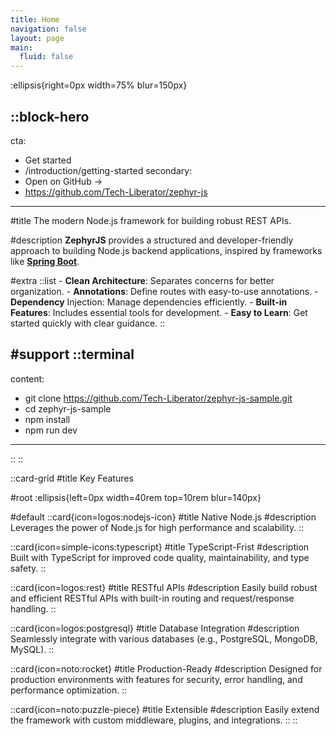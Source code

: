 ```yaml
---
title: Home
navigation: false
layout: page
main:
  fluid: false
---
```


:ellipsis{right=0px width=75% blur=150px}

::block-hero
---
cta:
  - Get started
  - /introduction/getting-started
secondary:
  - Open on GitHub →
  - https://github.com/Tech-Liberator/zephyr-js
---

#title
The modern Node.js framework for building robust REST APIs.

#description
**ZephyrJS** provides a structured and developer-friendly approach to building Node.js backend applications, inspired by frameworks like [**Spring Boot**](https://spring.io/projects/spring-boot/).

#extra
  ::list
    - **Clean Architecture**: Separates concerns for better organization.
    - **Annotations**: Define routes with easy-to-use annotations.
    - **Dependency** Injection: Manage dependencies efficiently.
    - **Built-in Features**: Includes essential tools for development.
    - **Easy to Learn**: Get started quickly with clear guidance. 
  ::

#support
  ::terminal
  ---
  content:
  - git clone https://github.com/Tech-Liberator/zephyr-js-sample.git
  - cd zephyr-js-sample
  - npm install
  - npm run dev
  ---
  ::
::

::card-grid
#title
Key Features

#root
:ellipsis{left=0px width=40rem top=10rem blur=140px}

#default
  ::card{icon=logos:nodejs-icon}
  #title
  Native Node.js
  #description
  Leverages the power of Node.js for high performance and scalability.
  ::

  ::card{icon=simple-icons:typescript}
  #title
  TypeScript-Frist
  #description
  Built with TypeScript for improved code quality, maintainability, and type safety.
  ::

  ::card{icon=logos:rest}
  #title
  RESTful APIs
  #description
  Easily build robust and efficient RESTful APIs with built-in routing and request/response handling.
  ::

  ::card{icon=logos:postgresql}
  #title
  Database Integration
  #description
  Seamlessly integrate with various databases (e.g., PostgreSQL, MongoDB, MySQL).
  ::

  ::card{icon=noto:rocket}
  #title
  Production-Ready
  #description
  Designed for production environments with features for security, error handling, and performance optimization.
  ::

  ::card{icon=noto:puzzle-piece}
  #title
  Extensible
  #description
  Easily extend the framework with custom middleware, plugins, and integrations.
  ::
::
